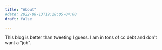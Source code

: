 ```yaml
---
title: "About"
#date: 2022-08-13T19:28:05-04:00
draft: false

---
```

This blog is better than tweeting I guess. I am in tons of cc debt and don't want a "job".
